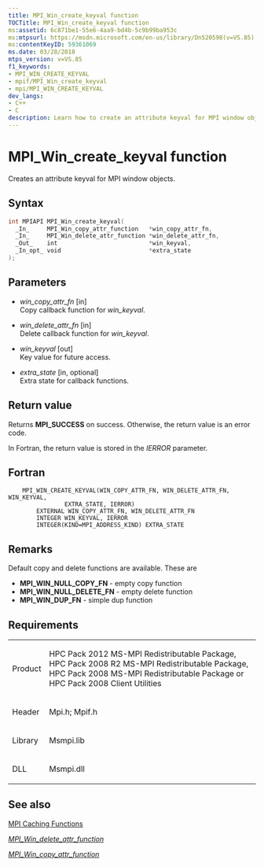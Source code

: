 ```yaml
---
title: MPI_Win_create_keyval function
TOCTitle: MPI_Win_create_keyval function
ms:assetid: 6c871be1-55e6-4aa9-bd4b-5c9b99ba953c
ms:mtpsurl: https://msdn.microsoft.com/en-us/library/Dn520598(v=VS.85)
ms:contentKeyID: 59361069
ms.date: 03/28/2018
mtps_version: v=VS.85
f1_keywords:
- MPI_WIN_CREATE_KEYVAL
- mpif/MPI_Win_create_keyval
- mpi/MPI_WIN_CREATE_KEYVAL
dev_langs:
- C++
- C
description: Learn how to create an attribute keyval for MPI window objects using the MPI_Win_create_keyval function on Microsoft's official site.
---
```


# MPI\_Win\_create\_keyval function

Creates an attribute keyval for MPI window objects.

## Syntax

``` c++
int MPIAPI MPI_Win_create_keyval(
  _In_     MPI_Win_copy_attr_function   *win_copy_attr_fn,
  _In_     MPI_Win_delete_attr_function *win_delete_attr_fn,
  _Out_    int                          *win_keyval,
  _In_opt_ void                         *extra_state
);
```

## Parameters

  - *win\_copy\_attr\_fn* \[in\]  
    Copy callback function for *win\_keyval*.

  - *win\_delete\_attr\_fn* \[in\]  
    Delete callback function for *win\_keyval*.

  - *win\_keyval* \[out\]  
    Key value for future access.

  - *extra\_state* \[in, optional\]  
    Extra state for callback functions.

## Return value

Returns **MPI\_SUCCESS** on success. Otherwise, the return value is an error code.

In Fortran, the return value is stored in the *IERROR* parameter.

## Fortran

``` FORTRAN
    MPI_WIN_CREATE_KEYVAL(WIN_COPY_ATTR_FN, WIN_DELETE_ATTR_FN, WIN_KEYVAL,
                EXTRA_STATE, IERROR)
        EXTERNAL WIN_COPY_ATTR_FN, WIN_DELETE_ATTR_FN
        INTEGER WIN_KEYVAL, IERROR
        INTEGER(KIND=MPI_ADDRESS_KIND) EXTRA_STATE
```

## Remarks

Default copy and delete functions are available.  These are
- **MPI\_WIN\_NULL\_COPY\_FN**   - empty copy function
- **MPI\_WIN\_NULL\_DELETE\_FN** - empty delete function
- **MPI\_WIN\_DUP\_FN**          - simple dup function


## Requirements

<table>
<colgroup>
<col/>
<col/>
</colgroup>
<tbody>
<tr class="odd">
<td><p>Product</p></td>
<td><p>HPC Pack 2012 MS-MPI Redistributable Package, HPC Pack 2008 R2 MS-MPI Redistributable Package, HPC Pack 2008 MS-MPI Redistributable Package or HPC Pack 2008 Client Utilities</p></td>
</tr>
<tr class="even">
<td><p>Header</p></td>
<td>Mpi.h;
Mpif.h</td>
</tr>
<tr class="odd">
<td><p>Library</p></td>
<td>Msmpi.lib</td>
</tr>
<tr class="even">
<td><p>DLL</p></td>
<td>Msmpi.dll</td>
</tr>
</tbody>
</table>


## See also

[MPI Caching Functions](mpi-caching-functions.md)

[*MPI\_Win\_delete\_attr\_function*](mpi-win-delete-attr-function-callback-function.md)

[*MPI\_Win\_copy\_attr\_function*](mpi-win-copy-attr-function-callback-function.md)

